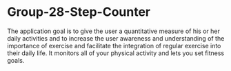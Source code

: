 # Group-28-Step-Counter
The application goal is to give the user a quantitative measure of his or her daily activities and to increase the user awareness and understanding of the importance of exercise and facilitate the integration of regular exercise into their daily life. It monitors all of your physical activity and lets you set fitness goals.

